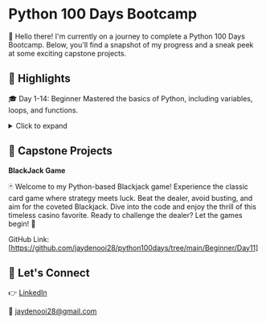 # Python 100 Days Bootcamp

🚀 Hello there! I'm currently on a journey to complete a Python 100 Days Bootcamp. Below, you'll find a snapshot of my progress and a sneak peek at some exciting capstone projects.



## 🌟  Highlights
 
🎓 Day 1-14: Beginner Mastered the basics of Python, including variables, loops, and functions.

<details>
  **<summary>Click to expand</summary>**
  
	🎸 Day 1: Band Name Generator
	
	🧮 Day 2: Tip Calculator
	
	🏝️ Day 3: Treasure Island
	
	✊🏼 Day 4: Rock Paper Scissors
	
	🔐 Day 5: Password Generator, FizzBuzz
	
	🌀 Day 6: Maze
	
	🎮 Day 7: Hangman
	
	📜 Day 8: Caesar Cipher
	
	🕵️ Day 9: Blind Auction
	
	🧮 Day 10: Calculator
	
	🃏 Day 11: Blackjack Capstone Project
 
 	🎯 Day 12: Number Guessing Game
 		
  
</details>
	

## 🚧 **Capstone Projects**

**BlackJack Game**

🃏 Welcome to my Python-based Blackjack game! Experience the classic card game where strategy meets luck. Beat the dealer, avoid busting, and aim for the coveted Blackjack. Dive into the code and enjoy the thrill of this timeless casino favorite. Ready to challenge the dealer? Let the games begin! 🌟

GitHub Link: [https://github.com/jaydenooi28/python100days/tree/main/Beginner/Day11]




## 🤝 Let's Connect

👉 [LinkedIn](https://my.linkedin.com/in/wey-sheng-ooi-556009165)

📧 jaydenooi28@gmail.com
